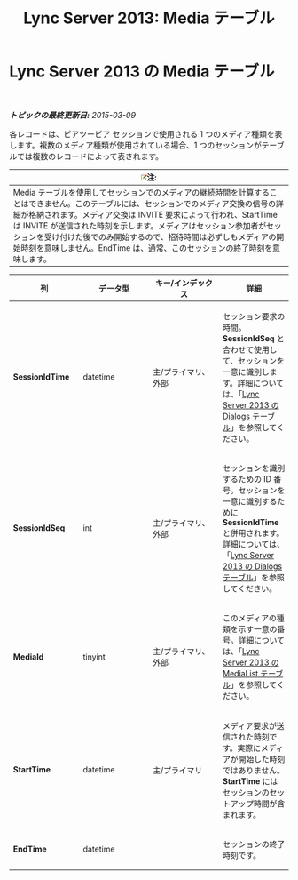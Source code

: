 ﻿---
title: 'Lync Server 2013: Media テーブル'
TOCTitle: Media テーブル
ms:assetid: 1e1b427f-59b5-4564-bde5-1002a80439ee
ms:mtpsurl: https://technet.microsoft.com/ja-jp/library/Gg398268(v=OCS.15)
ms:contentKeyID: 48271451
ms.date: 05/19/2016
mtps_version: v=OCS.15
ms.translationtype: HT
---

# Lync Server 2013 の Media テーブル

 

_**トピックの最終更新日:** 2015-03-09_

各レコードは、ピアツーピア セッションで使用される 1 つのメディア種類を表します。複数のメディア種類が使用されている場合、1 つのセッションがテーブルでは複数のレコードによって表されます。

<table>
<thead>
<tr class="header">
<th><img src="images/Gg412781.note(OCS.15).gif" title="note" alt="note" />注:</th>
</tr>
</thead>
<tbody>
<tr class="odd">
<td>Media テーブルを使用してセッションでのメディアの継続時間を計算することはできません。このテーブルには、セッションでのメディア交換の信号の詳細が格納されます。メディア交換は INVITE 要求によって行われ、StartTime は INVITE が送信された時刻を示します。メディアはセッション参加者がセッションを受け付けた後でのみ開始するので、招待時間は必ずしもメディアの開始時刻を意味しません。EndTime は、通常、このセッションの終了時刻を意味します。</td>
</tr>
</tbody>
</table>



<table>
<colgroup>
<col style="width: 25%" />
<col style="width: 25%" />
<col style="width: 25%" />
<col style="width: 25%" />
</colgroup>
<thead>
<tr class="header">
<th>列</th>
<th>データ型</th>
<th>キー/インデックス</th>
<th>詳細</th>
</tr>
</thead>
<tbody>
<tr class="odd">
<td><p><strong>SessionIdTime</strong></p></td>
<td><p>datetime</p></td>
<td><p>主/プライマリ、外部</p></td>
<td><p>セッション要求の時間。<strong>SessionIdSeq</strong> と合わせて使用して、セッションを一意に識別します。詳細については、「<a href="lync-server-2013-dialogs-table.md">Lync Server 2013 の Dialogs テーブル</a>」を参照してください。</p></td>
</tr>
<tr class="even">
<td><p><strong>SessionIdSeq</strong></p></td>
<td><p>int</p></td>
<td><p>主/プライマリ、外部</p></td>
<td><p>セッションを識別するための ID 番号。セッションを一意に識別するために <strong>SessionIdTime</strong> と併用されます。詳細については、「<a href="lync-server-2013-dialogs-table.md">Lync Server 2013 の Dialogs テーブル</a>」を参照してください。</p></td>
</tr>
<tr class="odd">
<td><p><strong>MediaId</strong></p></td>
<td><p>tinyint</p></td>
<td><p>主/プライマリ、外部</p></td>
<td><p>このメディアの種類を示す一意の番号。詳細については、「<a href="lync-server-2013-medialist-table.md">Lync Server 2013 の MediaList テーブル</a>」を参照してください。</p></td>
</tr>
<tr class="even">
<td><p><strong>StartTime</strong></p></td>
<td><p>datetime</p></td>
<td><p>主/プライマリ</p></td>
<td><p>メディア要求が送信された時刻です。実際にメディアが開始した時刻ではありません。<strong>StartTime</strong> にはセッションのセットアップ時間が含まれます。</p></td>
</tr>
<tr class="odd">
<td><p><strong>EndTime</strong></p></td>
<td><p>datetime</p></td>
<td><p></p></td>
<td><p>セッションの終了時刻です。</p></td>
</tr>
</tbody>
</table>

